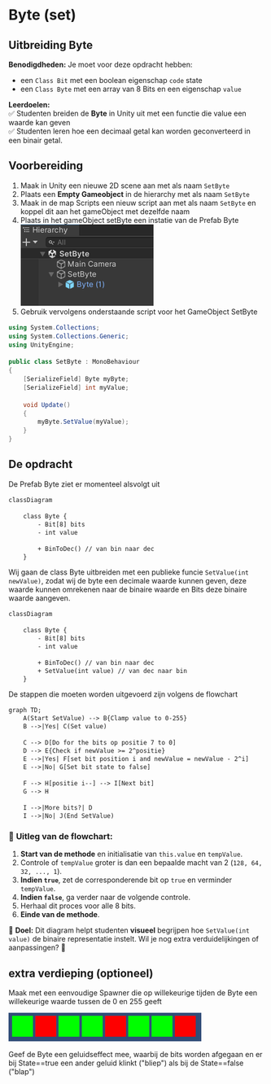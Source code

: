 # Byte (set)
## **Uitbreiding Byte**  
**Benodigdheden:** 
Je moet voor deze opdracht hebben:
- een ```Class Bit``` met een boolean eigenschap ```code``` state
- een ```Class Byte``` met een array van 8 Bits en een eigenschap ```value```  

**Leerdoelen:**  
✅ Studenten breiden de **Byte** in Unity uit met een functie die value een waarde kan geven  
✅ Studenten leren hoe een decimaal getal kan worden geconverteerd in een binair getal. 

## Voorbereiding ##
1. Maak in Unity een nieuwe 2D scene aan met als naam ```SetByte```
2. Plaats een **Empty Gameobject** in de hierarchy met als naam ```SetByte```  
3. Maak in de map Scripts een nieuw script aan met als naam ```SetByte``` en koppel dit aan het gameObject met dezelfde naam
4.  Plaats in het gameObject setByte een instatie van de Prefab Byte
![SetByte](images/SetByte.png)
5. Gebruik vervolgens onderstaande script voor het GameObject SetByte


```csharp
using System.Collections;
using System.Collections.Generic;
using UnityEngine;

public class SetByte : MonoBehaviour
{
    [SerializeField] Byte myByte;
    [SerializeField] int myValue;

    void Update()
    {
        myByte.SetValue(myValue);     
    }
}
```

## De opdracht 
De Prefab Byte ziet er momenteel alsvolgt uit
```mermaid
classDiagram

    class Byte {
        - Bit[8] bits
        - int value

        + BinToDec() // van bin naar dec
    }
```
Wij gaan de class Byte uitbreiden met een publieke funcie  ``` SetValue(int newValue) ```, zodat wij de byte een decimale waarde kunnen geven, deze waarde kunnen omrekenen naar de binaire waarde en Bits deze binaire waarde aangeven. 


```mermaid
classDiagram

    class Byte {
        - Bit[8] bits
        - int value

        + BinToDec() // van bin naar dec
        + SetValue(int value) // van dec naar bin
    }
```

De stappen die moeten worden uitgevoerd zijn volgens de flowchart

```mermaid
graph TD;
    A(Start SetValue) --> B{Clamp value to 0-255}
    B -->|Yes| C(Set value)
    
    C --> D[Do for the bits op positie 7 to 0]
    D --> E{Check if newValue >= 2^positie}
    E -->|Yes| F[set bit position i and newValue = newValue - 2^i]
    E -->|No| G[Set bit state to false]
    
    F --> H[positie i--] --> I[Next bit]
    G --> H
    
    I -->|More bits?| D
    I -->|No| J(End SetValue)

```

### 📌 **Uitleg van de flowchart:**
1. **Start van de methode** en initialisatie van `this.value` en `tempValue`.
2. Controle of `tempValue` groter is dan een bepaalde macht van 2 (`128, 64, 32, ..., 1`).
3. **Indien `true`**, zet de corresponderende bit op `true` en verminder `tempValue`.
4. **Indien `false`**, ga verder naar de volgende controle.
5. Herhaal dit proces voor alle 8 bits.
6. **Einde van de methode**.

🎯 **Doel:** Dit diagram helpt studenten **visueel** begrijpen hoe `SetValue(int value)` de binaire representatie instelt. Wil je nog extra verduidelijkingen of aanpassingen? 🚀

## extra verdieping (optioneel)
Maak met een eenvoudige Spawner die op willekeurige tijden de Byte een willekeurige waarde tussen de 0 en 255 geeft

![voorbeeld random byte](images/randomByte.gif)

Geef de Byte een geluidseffect mee, waarbij de bits worden afgegaan en er bij State==true een ander geluid klinkt ("bliep") als bij de State==false ("blap")